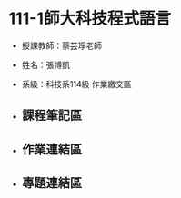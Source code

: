 # 111-1師大科技程式語言
* 授課教師：蔡芸琤老師  
* 姓名：張博凱  
* 系級：科技系114級 
作業繳交區 

* ## 課程筆記區  
* ## 作業連結區  
* ## 專題連結區
